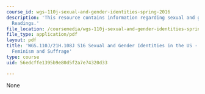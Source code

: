 ```yaml
---
course_id: wgs-110j-sexual-and-gender-identities-spring-2016
description: 'This resource contains information regarding sexual and gender identities:
  Readings.'
file_location: /coursemedia/wgs-110j-sexual-and-gender-identities-spring-2016/56edcffe1395b9e80d5f2a7e74320d33_MITWGS_110JS16_Feminism.pdf
file_type: application/pdf
layout: pdf
title: 'WGS.110J/21H.108J S16 Sexual and Gender Identities in the US - Reading Guides:
  Feminism and Suffrage'
type: course
uid: 56edcffe1395b9e80d5f2a7e74320d33

---
```

None